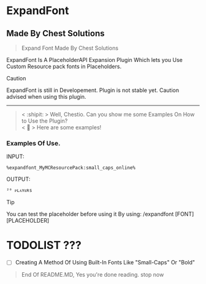 # ExpandFont
## Made By Chest Solutions
> Expand Font Made By Chest Solutions 


ExpandFont Is A PlaceholderAPI Expansion Plugin Which lets you Use Custom Resource pack fonts in Placeholders.
> [!CAUTION]
> ExpandFont is still in Developement. Plugin is not stable yet. Caution advised when using this plugin.

--------------------
> < :shipit: > Well, Chestio. Can you show me some Examples On How to Use the Plugin?          
> < 🤖 > Here are some examples!
### Examples Of Use.


INPUT:
```
%expandfont_MyMCResourcePack:small_caps_online%
```

OUTPUT:
```
²⁰ ᴘʟᴀʏᴇʀs
```

> [!TIP]
> You can test the placeholder before using it By using:
> /expandfont [FONT] [PLACEHOLDER]

# TODOLIST  ???
- [ ] Creating A Method Of Using Built-In Fonts Like "Small-Caps" Or "Bold"


> End Of README.MD, Yes you're done reading. stop now
